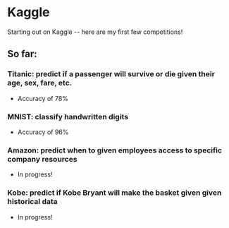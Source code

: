 # Kaggle
Starting out on Kaggle -- here are my first few competitions!

## So far:
  ### Titanic: predict if a passenger will survive or die given their age, sex, fare, etc.
  - Accuracy of 78%
  ###
   ### MNIST: classify handwritten digits
  - Accuracy of 96%
  ###
  ### Amazon: predict when to given employees access to specific company resources
  - In progress!
  ### Kobe: predict if Kobe Bryant will make the basket given given historical data
  - In progress!
